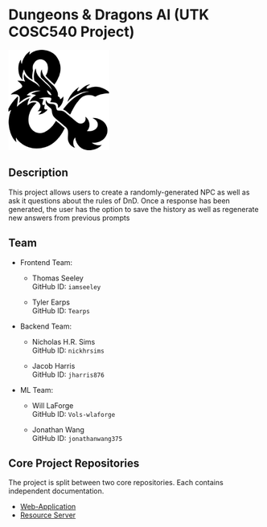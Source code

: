 # Dungeons & Dragons AI (UTK COSC540 Project)

![logo](logo.png)

## Description

This project allows users to create a randomly-generated NPC as well as ask it questions about the rules of DnD. Once a response has been generated, the user has the option to save the history as well as regenerate new answers from previous prompts

## Team

- Frontend Team:

  - Thomas Seeley  
    GitHub ID: `iamseeley`

  - Tyler Earps  
    GitHub ID: `Tearps`

- Backend Team:

  - Nicholas H.R. Sims  
    GitHub ID: `nickhrsims`

  - Jacob Harris  
    GitHub ID: `jharris876`

- ML Team:

  - Will LaForge  
    GitHub ID: `Vols-wlaforge`

  - Jonathan Wang  
    GitHub ID: `jonathanwang375`

## Core Project Repositories

The project is split between two core repositories.
Each contains independent documentation.

- [Web-Application](https://github.com/UTK-ASE-DDAI/frontend)
- [Resource Server](https://github.com/UTK-ASE-DDAI/resource-server)
